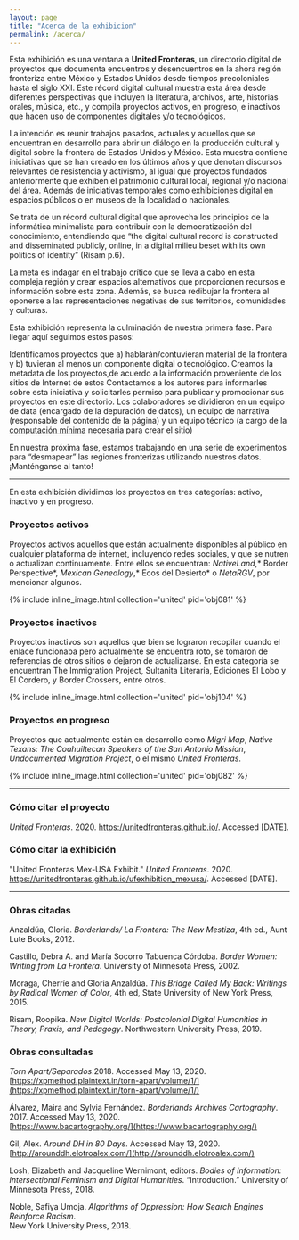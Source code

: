```yaml
---
layout: page
title: "Acerca de la exhibicion"
permalink: /acerca/
---
```


Esta exhibición es una ventana a **United Fronteras**, un directorio digital de proyectos que documenta encuentros y desencuentros en la ahora región fronteriza  entre México y Estados Unidos desde tiempos precoloniales hasta el siglo XXI. Este récord digital cultural  muestra esta área desde diferentes perspectivas que incluyen la literatura, archivos, arte, historias orales, música, etc., y compila proyectos activos, en progreso, e inactivos que hacen uso de componentes digitales y/o tecnológicos.

La intención es reunir trabajos pasados, actuales y aquellos que se encuentran en desarrollo para abrir un diálogo en la producción cultural y digital sobre la frontera de Estados Unidos y México. Esta muestra contiene iniciativas que se han creado en los últimos años y que denotan discursos relevantes de resistencia y activismo, al igual que proyectos fundados anteriormente que exhiben el patrimonio cultural local, regional y/o nacional del área. Además de iniciativas temporales como exhibiciones digital en espacios públicos o en museos de la localidad o nacionales.  

Se trata de un récord cultural digital que aprovecha los principios de la informática minimalista para contribuir con la democratización del conocimiento, entendiendo que “the digital cultural record is constructed and disseminated publicly, online, in a digital milieu beset with its own politics of identity” (Risam p.6).

La meta es indagar en el trabajo crítico que se lleva a cabo en esta compleja región y crear espacios alternativos que proporcionen recursos e información sobre esta zona. Además, se busca redibujar la frontera al oponerse a las representaciones negativas de sus territorios, comunidades y culturas.

Esta exhibición representa la culminación de nuestra primera fase. Para llegar aquí seguimos estos pasos:

Identificamos proyectos que a) hablarán/contuvieran material de la frontera y b) tuvieran al menos un componente digital o tecnológico.
Creamos la metadata de los proyectos,de acuerdo a la información proveniente de los sitios de Internet de estos
Contactamos a los autores para informarles sobre esta iniciativa y solicitarles permiso para publicar y promocionar sus proyectos en este directorio.
Los colaboradores se dividieron en un equipo de data (encargado de la depuración de datos), un equipo de narrativa (responsable del contenido de la página) y un equipo técnico (a cargo de la [computación mínima](http://go-dh.github.io/mincomp/) necesaria para crear el sitio)

En nuestra próxima fase, estamos trabajando en una serie de experimentos para “desmapear” las regiones fronterizas utilizando nuestros datos. ¡Manténganse al tanto!


---

En esta exhibición dividimos los proyectos en tres categorías: activo, inactivo y en progreso.

### Proyectos activos
Proyectos activos  aquellos que están actualmente disponibles al público en cualquier plataforma de internet, incluyendo redes sociales, y que se nutren o actualizan continuamente. Entre ellos se encuentran: *NativeLand*,* Border Perspective*, *Mexican Genealogy*,* Ecos del Desierto* o *NetaRGV*, por mencionar algunos.


{% include inline_image.html collection='united' pid='obj081' %}

### Proyectos inactivos

Proyectos inactivos son aquellos que bien se lograron recopilar cuando el enlace funcionaba pero actualmente se encuentra roto, se tomaron de referencias de otros sitios o dejaron de actualizarse. En esta categoría se encuentran The Immigration Project, Sultanita Literaria, Ediciones El Lobo y El Cordero, y Border Crossers, entre otros.  


{% include inline_image.html collection='united' pid='obj104' %}

### Proyectos en progreso

Proyectos que actualmente están en desarrollo como *Migri Map*, *Native Texans: The Coahuiltecan Speakers of the San Antonio Mission*, *Undocumented Migration Project*, o el mismo *United Fronteras*.


{% include inline_image.html collection='united' pid='obj082' %}

---

### Cómo citar el proyecto

*United Fronteras*. 2020. https://unitedfronteras.github.io/. Accessed [DATE].

### Cómo citar la exhibición

"United Fronteras Mex-USA Exhibit." *United Fronteras*. 2020. https://unitedfronteras.github.io/ufexhibition_mexusa/. Accessed [DATE].


---

### Obras citadas


Anzaldúa, Gloria. <em>Borderlands/ La Frontera: The New Mestiza</em>, 4th ed., Aunt Lute
   Books, 2012.

Castillo, Debra A. and María Socorro Tabuenca Córdoba. <em>Border Women: Writing from
   La Frontera</em>. University of Minnesota Press, 2002.

Moraga, Cherríe and Gloria Anzaldúa. <em>This Bridge Called My Back: Writings by Radical
   Women of Color</em>, 4th ed, State University of New York Press, 2015.

Risam, Roopika. <em>New Digital Worlds: Postcolonial Digital Humanities in Theory, Praxis,
   and Pedagogy</em>. Northwestern University Press, 2019.


### Obras consultadas

<em>Torn Apart/Separados</em>.2018. Accessed May 13, 2020.
   [https://xpmethod.plaintext.in/torn-apart/volume/1/](https://xpmethod.plaintext.in/torn-apart/volume/1/)

Álvarez, Maira and Sylvia Fernández. <em>Borderlands Archives Cartography</em>. 2017. Accessed May 13, 2020.  
   [https://www.bacartography.org/](https://www.bacartography.org/)

Gil, Alex. <em>Around DH in 80 Days</em>. Accessed May 13, 2020. [http://arounddh.elotroalex.com/](http://arounddh.elotroalex.com/)

Losh, Elizabeth and Jacqueline Wernimont, editors. <em>Bodies of Information: Intersectional
   Feminism and Digital Humanities</em>. “Introduction.” University of Minnesota Press, 2018.

Noble, Safiya Umoja. <em>Algorithms of Oppression: How Search Engines Reinforce Racism</em>.   
   New York University Press, 2018.
